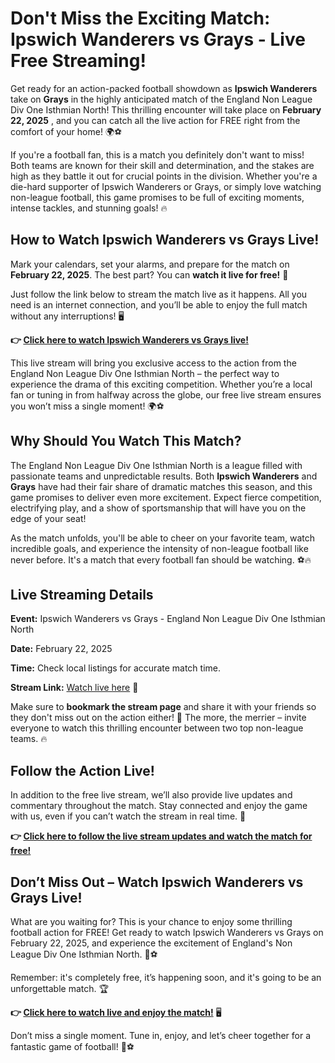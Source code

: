 # Don't Miss the Exciting Match: Ipswich Wanderers vs Grays - Live Free Streaming!

Get ready for an action-packed football showdown as **Ipswich Wanderers** take on **Grays** in the highly anticipated match of the England Non League Div One Isthmian North! This thrilling encounter will take place on **February 22, 2025** , and you can catch all the live action for FREE right from the comfort of your home! 🌍⚽

If you're a football fan, this is a match you definitely don't want to miss! Both teams are known for their skill and determination, and the stakes are high as they battle it out for crucial points in the division. Whether you're a die-hard supporter of Ipswich Wanderers or Grays, or simply love watching non-league football, this game promises to be full of exciting moments, intense tackles, and stunning goals! 🔥

## How to Watch Ipswich Wanderers vs Grays Live!

Mark your calendars, set your alarms, and prepare for the match on **February 22, 2025**. The best part? You can **watch it live for free!** 🎉

Just follow the link below to stream the match live as it happens. All you need is an internet connection, and you’ll be able to enjoy the full match without any interruptions! 🖥️

**👉 [Click here to watch Ipswich Wanderers vs Grays live!](https://tinyurl.com/livestreamfreeo?st=Ipswich+Wanderers+vs+Grays&si=gh)**

This live stream will bring you exclusive access to the action from the England Non League Div One Isthmian North – the perfect way to experience the drama of this exciting competition. Whether you’re a local fan or tuning in from halfway across the globe, our free live stream ensures you won’t miss a single moment! 🌍⚽

## Why Should You Watch This Match?

The England Non League Div One Isthmian North is a league filled with passionate teams and unpredictable results. Both **Ipswich Wanderers** and **Grays** have had their fair share of dramatic matches this season, and this game promises to deliver even more excitement. Expect fierce competition, electrifying play, and a show of sportsmanship that will have you on the edge of your seat!

As the match unfolds, you'll be able to cheer on your favorite team, watch incredible goals, and experience the intensity of non-league football like never before. It's a match that every football fan should be watching. ⚽🔥

## Live Streaming Details

**Event:** Ipswich Wanderers vs Grays - England Non League Div One Isthmian North

**Date:** February 22, 2025

**Time:** Check local listings for accurate match time.

**Stream Link:** [Watch live here](https://tinyurl.com/livestreamfreeo?st=Ipswich+Wanderers+vs+Grays&si=gh) 📲

Make sure to **bookmark the stream page** and share it with your friends so they don't miss out on the action either! 📣 The more, the merrier – invite everyone to watch this thrilling encounter between two top non-league teams. 🔥

## Follow the Action Live!

In addition to the free live stream, we’ll also provide live updates and commentary throughout the match. Stay connected and enjoy the game with us, even if you can’t watch the stream in real time. 🙌

**👉 [Click here to follow the live stream updates and watch the match for free!](https://tinyurl.com/livestreamfreeo?st=Ipswich+Wanderers+vs+Grays&si=gh)**

## Don’t Miss Out – Watch Ipswich Wanderers vs Grays Live!

What are you waiting for? This is your chance to enjoy some thrilling football action for FREE! Get ready to watch Ipswich Wanderers vs Grays on February 22, 2025, and experience the excitement of England's Non League Div One Isthmian North. 📅⚽

Remember: it's completely free, it’s happening soon, and it's going to be an unforgettable match. 🏆

**👉 [Click here to watch live and enjoy the match!](https://tinyurl.com/livestreamfreeo?st=Ipswich+Wanderers+vs+Grays&si=gh)** 🖥️

Don’t miss a single moment. Tune in, enjoy, and let’s cheer together for a fantastic game of football! 🎉⚽
